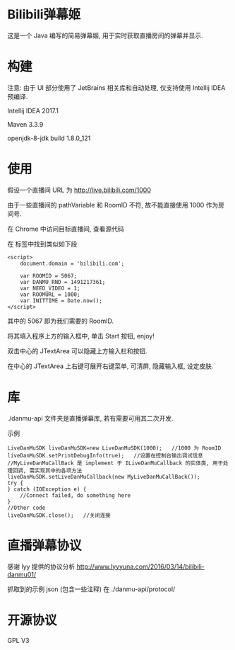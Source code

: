 # Bilibili弹幕姬
这是一个 Java 编写的简易弹幕姬, 用于实时获取直播房间的弹幕并显示.

# 构建
注意: 由于 UI 部分使用了 JetBrains 相关库和自动处理, 仅支持使用 Intellij IDEA 预编译.

Intellij IDEA 2017.1

Maven 3.3.9

openjdk-8-jdk build 1.8.0_121

# 使用
假设一个直播间 URL 为 http://live.bilibili.com/1000

由于一些直播间的 pathVariable 和 RoomID 不符, 故不能直接使用 1000 作为房间号.

在 Chrome 中访问目标直播间, 查看源代码

在 <head> 标签中找到类似如下段

    <script>
        document.domain = 'bilibili.com';

        var ROOMID = 5067;
        var DANMU_RND = 1491217361;
        var NEED_VIDEO = 1;
        var ROOMURL = 1000;
        var INITTIME = Date.now();
    </script>
    
其中的 5067 即为我们需要的 RoomID.

将其填入程序上方的输入框中, 单击 Start 按钮, enjoy!

双击中心的 JTextArea 可以隐藏上方输入栏和按钮.

在中心的 JTextArea 上右键可展开右键菜单, 可清屏, 隐藏输入框, 设定皮肤.

# 库
./danmu-api 文件夹是直播弹幕库, 若有需要可用其二次开发.

示例

    LiveDanMuSDK liveDanMuSDK=new LiveDanMuSDK(1000);   //1000 为 RoomID
    liveDanMuSDK.setPrintDebugInfo(true);   //设置在控制台输出调试信息
    //MyLiveDanMuCallBack 是 implement 于 ILiveDanMuCallback 的实体类, 用于处理回调, 需实现其中的各项方法
    liveDanMuSDK.setLiveDanMuCallback(new MyLiveDanMuCallBack());
    try {
    } catch (IOException e) {
        //Connect failed, do something here
    }
    //Other code
    liveDanMuSDK.close();   //关闭连接

# 直播弹幕协议
感谢 lyy 提供的协议分析 http://www.lyyyuna.com/2016/03/14/bilibili-danmu01/

抓取到的示例 json (包含一些注释) 在 ./danmu-api/protocol/

# 开源协议
GPL V3
